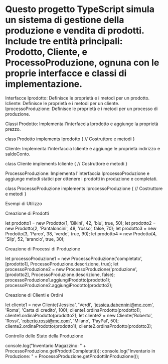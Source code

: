 <h1>Questo progetto TypeScript simula un sistema di gestione della produzione e vendita di prodotti. Include tre entità principali: Prodotto, Cliente, e ProcessoProduzione, ognuna con le proprie interfacce e classi di implementazione.</h1>

Interfacce
Iprodotto: Definisce le proprietà e i metodi per un prodotto.
Icliente: Definisce le proprietà e i metodi per un cliente.
IprocessoProduzione: Definisce le proprietà e i metodi per un processo di produzione.

Classi
Prodotto: Implementa l'interfaccia Iprodotto e aggiunge la proprietà prezzo.

class Prodotto implements Iprodotto {
    // Costruttore e metodi
}

Cliente: Implementa l'interfaccia Icliente e aggiunge le proprietà indirizzo e saldoConto.

class Cliente implements Icliente {
    // Costruttore e metodi
}

ProcessoProduzione: Implementa l'interfaccia IprocessoProduzione e aggiunge metodi statici per ottenere i prodotti in produzione e completati.

class ProcessoProduzione implements IprocessoProduzione {
    // Costruttore e metodi
}

Esempi di Utilizzo

Creazione di Prodotti

let prodotto1 = new Prodotto(1, 'Bikini', 42, 'blu', true, 50);
let prodotto2 = new Prodotto(2, 'Pantaloncini', 48, 'rosso', false, 70);
let prodotto3 = new Prodotto(3, 'Pareo', 38, 'verde', true, 90);
let prodotto4 = new Prodotto(4, 'Slip', 52, 'arancio', true, 30);

Creazione di Processi di Produzione

let processoProduzione1 = new ProcessoProduzione('completato', [prodotto1], ProcessoProduzione.descrizione, true);
let processoProduzione2 = new ProcessoProduzione('produzione', [prodotto2], ProcessoProduzione.descrizione, false);
processoProduzione1.aggiungiProdotto(prodotto1);
processoProduzione2.aggiungiProdotto(prodotto2);

Creazione di Clienti e Ordini

let cliente1 = new Cliente('Jessica', 'Verdi', 'jessica.dabennini@me.com', 'Roma', 'Carta di credito', 100);
cliente1.ordinaProdotto(prodotto1);
cliente1.ordinaProdotto(prodotto2);
let cliente2 = new Cliente('Roberto', 'Rossi', 'roberto.rossi@me.com', 'Milano', 'PayPal', 50);
cliente2.ordinaProdotto(prodotto1);
cliente2.ordinaProdotto(prodotto3);

Controllo dello Stato della Produzione

console.log("Inventario Magazzino: " + ProcessoProduzione.getProdottiCompletati());
console.log("Inventario in Produzione: " + ProcessoProduzione.getProdottiInProduzione());